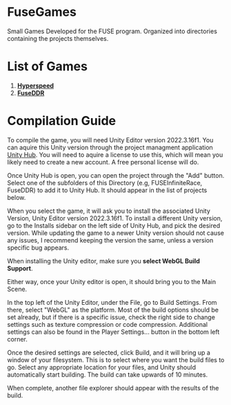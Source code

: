 # FuseGames
Small Games Developed for the FUSE program. Organized into directories containing the projects themselves.

# List of Games

1. [**Hyperspeed**](https://sdasd30.github.io/FuseHyperspeed/)
2. [**FuseDDR**](https://sdasd30.github.io/FuseDDR/)

# Compilation Guide
To compile the game, you will need Unity Editor version 2022.3.16f1. You can aquire this Unity version through the project managment application [Unity Hub](https://unity.com/unity-hub).
You will need to aquire a license to use this, which will mean you likely need to create a new account. A free personal license will do.

Once Unity Hub is open, you can open the project through the "Add" button. Select one of the subfolders of this Directory (e.g, FUSEInfiniteRace, FuseDDR) to add it to Unity Hub. It should appear in the list of projects below. 

When you select the game, it will ask you to install the associated Unity Version, Unity Editor version 2022.3.16f1. To install a different Unity version, go to the Installs sidebar on the left side of Unity Hub, and pick the desired version. While updating the game to a newer Unity version should not cause any issues, I recommend keeping the version the same, unless a version specific bug appears. 

When installing the Unity editor, make sure you **select WebGL Build Support**.

Either way, once your Unity editor is open, it should bring you to the Main Scene.

In the top left of the Unity Editor, under the File, go to Build Settings. From there, select "WebGL" as the platform. Most of the build options should be set already, but if there is a specific issue, check the right side to change settings such as texture compression or code compression. Additional settings can also be found in the Player Settings... button in the bottom left corner.

Once the desired settings are selected, click Build, and it will bring up a window of your filesystem. This is to select where you want the build files to go. Select any appropriate location for your files, and Unity should automatically start building. The build can take upwards of 10 minutes.

When complete, another file explorer should appear with the results of the build.
